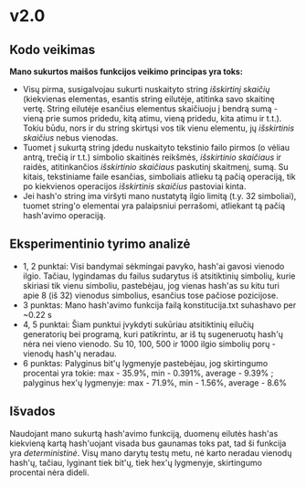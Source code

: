 # v2.0
## Kodo veikimas
**Mano sukurtos maišos funkcijos veikimo principas yra toks:**
- Visų pirma, susigalvojau sukurti nuskaityto string *išskirtinį skaičių* (kiekvienas elementas, esantis string eilutėje, atitinka savo skaitinę vertę. String eilutėje esančius elementus skaičiuoju į bendrą sumą - vieną prie sumos pridedu, kitą atimu, vieną pridedu, kita atimu ir t.t.). Tokiu būdu, nors ir du string skirtųsi vos tik vienu elementu, jų *išskirtinis skaičius* nebus vienodas.
- Tuomet į sukurtą string įdedu nuskaityto tekstinio failo pirmos (o vėliau antrą, trečią ir t.t.) simbolio skaitinės reikšmės, *išskirtinio skaičiaus* ir raidės, atitinkančios *išskirtinio skaičiaus* paskutinį skaitmenį, sumą. Su kitais, tekstiniame faile esančias, simboliais atlieku tą pačią operaciją, tik po kiekvienos operacijos *išskirtinis skaičius* pastoviai kinta.
- Jei hash'o string ima viršyti mano nustatytą ilgio limitą (t.y. 32 simboliai), tuomet string'o elementai yra palaipsniui perrašomi, atliekant tą pačią hash'avimo operaciją.

## Eksperimentinio tyrimo analizė
- 1, 2 punktai: Visi bandymai sėkmingai pavyko, hash'ai gavosi vienodo ilgio. Tačiau, lygindamas du failus sudarytus iš atsitiktinių simbolių, kurie skiriasi tik vienu simboliu, pastebėjau, jog vienas hash'as su kitu turi apie 8 (iš 32) vienodus simbolius, esančius tose pačiose pozicijose.
- 3 punktas: Mano hash'avimo funkcija failą konstitucija.txt suhashavo per ~0.22 s
- 4, 5 punktai: Šiam punktui įvykdyti sukūriau atsitiktinių eilučių generatorių bei programą, kuri patikrintu, ar iš tų sugeneruotų hash'ų nėra nei vieno vienodo. Su 10, 100, 500 ir 1000 ilgio simbolių porų - vienodų hash'ų neradau.
- 6 punktas: Palyginus bit'ų lygmenyje pastebėjau, jog skirtingumo procentai yra tokie: max - 35.9%, min - 0.391%, average - 9.39% ; palyginus hex'ų lygmenyje: max - 71.9%, min - 1.56%, average - 8.6%
## Išvados
Naudojant mano sukurtą hash'avimo funkciją, duomenų eilutės hash'as kiekvieną kartą hash'uojant visada bus gaunamas toks pat, tad ši funkcija yra *deterministinė*. Visų mano darytų testų metu, nė karto neradau vienodų hash'ų, tačiau, lyginant tiek bit'ų, tiek hex'ų lygmenyje, skirtingumo procentai nėra dideli.
